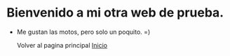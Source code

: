 # Bienvenido a mi otra web de prueba.

* Me gustan las motos, pero solo un poquito. =)

  Volver al pagina principal [Inicio](README.md)
